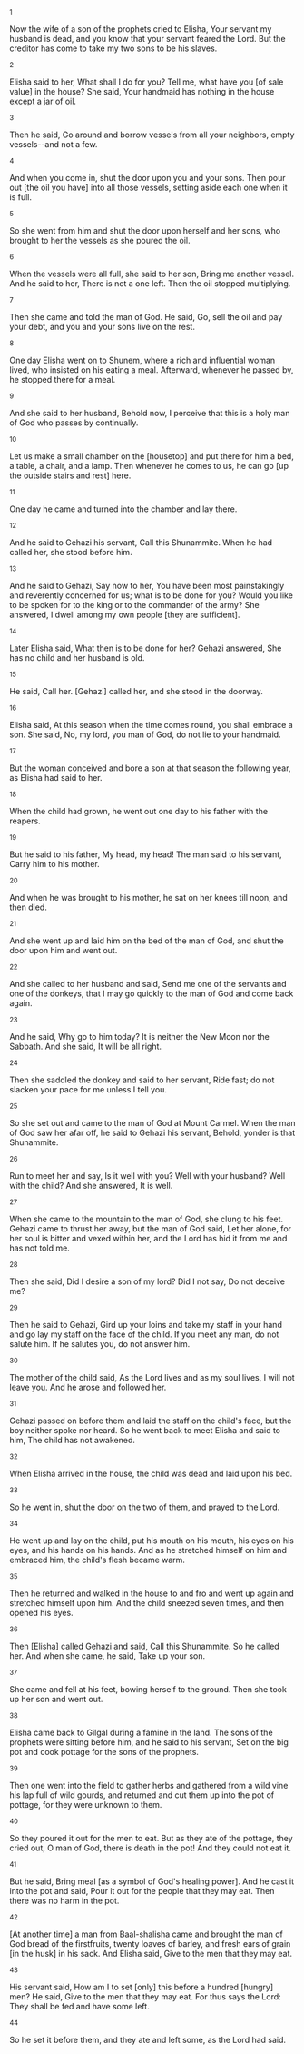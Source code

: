 <sup>1</sup> 

Now the wife of a son of the prophets cried to Elisha, Your servant my husband is dead, and you know that your servant feared the Lord. But the creditor has come to take my two sons to be his slaves. 

<sup>2</sup> 

Elisha said to her, What shall I do for you? Tell me, what have you [of sale value] in the house? She said, Your handmaid has nothing in the house except a jar of oil. 

<sup>3</sup> 

Then he said, Go around and borrow vessels from all your neighbors, empty vessels--and not a few. 

<sup>4</sup> 

And when you come in, shut the door upon you and your sons. Then pour out [the oil you have] into all those vessels, setting aside each one when it is full. 

<sup>5</sup> 

So she went from him and shut the door upon herself and her sons, who brought to her the vessels as she poured the oil. 

<sup>6</sup> 

When the vessels were all full, she said to her son, Bring me another vessel. And he said to her, There is not a one left. Then the oil stopped multiplying. 

<sup>7</sup> 

Then she came and told the man of God. He said, Go, sell the oil and pay your debt, and you and your sons live on the rest. 

<sup>8</sup> 

One day Elisha went on to Shunem, where a rich and influential woman lived, who insisted on his eating a meal. Afterward, whenever he passed by, he stopped there for a meal. 

<sup>9</sup> 

And she said to her husband, Behold now, I perceive that this is a holy man of God who passes by continually. 

<sup>10</sup> 

Let us make a small chamber on the [housetop] and put there for him a bed, a table, a chair, and a lamp. Then whenever he comes to us, he can go [up the outside stairs and rest] here. 

<sup>11</sup> 

One day he came and turned into the chamber and lay there. 

<sup>12</sup> 

And he said to Gehazi his servant, Call this Shunammite. When he had called her, she stood before him. 

<sup>13</sup> 

And he said to Gehazi, Say now to her, You have been most painstakingly and reverently concerned for us; what is to be done for you? Would you like to be spoken for to the king or to the commander of the army? She answered, I dwell among my own people [they are sufficient]. 

<sup>14</sup> 

Later Elisha said, What then is to be done for her? Gehazi answered, She has no child and her husband is old. 

<sup>15</sup> 

He said, Call her. [Gehazi] called her, and she stood in the doorway. 

<sup>16</sup> 

Elisha said, At this season when the time comes round, you shall embrace a son. She said, No, my lord, you man of God, do not lie to your handmaid. 

<sup>17</sup> 

But the woman conceived and bore a son at that season the following year, as Elisha had said to her. 

<sup>18</sup> 

When the child had grown, he went out one day to his father with the reapers. 

<sup>19</sup> 

But he said to his father, My head, my head! The man said to his servant, Carry him to his mother. 

<sup>20</sup> 

And when he was brought to his mother, he sat on her knees till noon, and then died. 

<sup>21</sup> 

And she went up and laid him on the bed of the man of God, and shut the door upon him and went out. 

<sup>22</sup> 

And she called to her husband and said, Send me one of the servants and one of the donkeys, that I may go quickly to the man of God and come back again. 

<sup>23</sup> 

And he said, Why go to him today? It is neither the New Moon nor the Sabbath. And she said, It will be all right. 

<sup>24</sup> 

Then she saddled the donkey and said to her servant, Ride fast; do not slacken your pace for me unless I tell you. 

<sup>25</sup> 

So she set out and came to the man of God at Mount Carmel. When the man of God saw her afar off, he said to Gehazi his servant, Behold, yonder is that Shunammite. 

<sup>26</sup> 

Run to meet her and say, Is it well with you? Well with your husband? Well with the child? And she answered, It is well. 

<sup>27</sup> 

When she came to the mountain to the man of God, she clung to his feet. Gehazi came to thrust her away, but the man of God said, Let her alone, for her soul is bitter and vexed within her, and the Lord has hid it from me and has not told me. 

<sup>28</sup> 

Then she said, Did I desire a son of my lord? Did I not say, Do not deceive me? 

<sup>29</sup> 

Then he said to Gehazi, Gird up your loins and take my staff in your hand and go lay my staff on the face of the child. If you meet any man, do not salute him. If he salutes you, do not answer him. 

<sup>30</sup> 

The mother of the child said, As the Lord lives and as my soul lives, I will not leave you. And he arose and followed her. 

<sup>31</sup> 

Gehazi passed on before them and laid the staff on the child's face, but the boy neither spoke nor heard. So he went back to meet Elisha and said to him, The child has not awakened. 

<sup>32</sup> 

When Elisha arrived in the house, the child was dead and laid upon his bed. 

<sup>33</sup> 

So he went in, shut the door on the two of them, and prayed to the Lord. 

<sup>34</sup> 

He went up and lay on the child, put his mouth on his mouth, his eyes on his eyes, and his hands on his hands. And as he stretched himself on him and embraced him, the child's flesh became warm. 

<sup>35</sup> 

Then he returned and walked in the house to and fro and went up again and stretched himself upon him. And the child sneezed seven times, and then opened his eyes. 

<sup>36</sup> 

Then [Elisha] called Gehazi and said, Call this Shunammite. So he called her. And when she came, he said, Take up your son. 

<sup>37</sup> 

She came and fell at his feet, bowing herself to the ground. Then she took up her son and went out. 

<sup>38</sup> 

Elisha came back to Gilgal during a famine in the land. The sons of the prophets were sitting before him, and he said to his servant, Set on the big pot and cook pottage for the sons of the prophets. 

<sup>39</sup> 

Then one went into the field to gather herbs and gathered from a wild vine his lap full of wild gourds, and returned and cut them up into the pot of pottage, for they were unknown to them. 

<sup>40</sup> 

So they poured it out for the men to eat. But as they ate of the pottage, they cried out, O man of God, there is death in the pot! And they could not eat it. 

<sup>41</sup> 

But he said, Bring meal [as a symbol of God's healing power]. And he cast it into the pot and said, Pour it out for the people that they may eat. Then there was no harm in the pot. 

<sup>42</sup> 

[At another time] a man from Baal-shalisha came and brought the man of God bread of the firstfruits, twenty loaves of barley, and fresh ears of grain [in the husk] in his sack. And Elisha said, Give to the men that they may eat. 

<sup>43</sup> 

His servant said, How am I to set [only] this before a hundred [hungry] men? He said, Give to the men that they may eat. For thus says the Lord: They shall be fed and have some left. 

<sup>44</sup> 

So he set it before them, and they ate and left some, as the Lord had said.